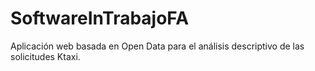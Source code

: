 # SoftwareInTrabajoFA
Aplicación web basada en Open Data para el análisis descriptivo de las solicitudes Ktaxi.
